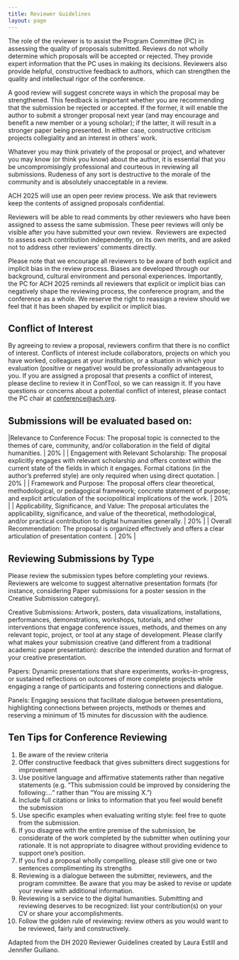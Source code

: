 ```yaml
---
title: Reviewer Guidelines
layout: page
---
```

The role of the reviewer is to assist the Program Committee (PC) in assessing the quality of proposals submitted. Reviews do not wholly determine which proposals will be accepted or rejected. They provide expert information that the PC uses in making its decisions. Reviewers also provide helpful, constructive feedback to authors, which can strengthen the quality and intellectual rigor of the conference.

A good review will suggest concrete ways in which the proposal may be strengthened. This feedback is important whether you are recommending that the submission be rejected or accepted. If the former, it will enable the author to submit a stronger proposal next year (and may encourage and benefit a new member or a young scholar); if the latter, it will result in a stronger paper being presented. In either case, constructive criticism projects collegiality and an interest in others’ work.

Whatever you may think privately of the proposal or project, and whatever you may know (or think you know) about the author, it is essential that you be uncompromisingly professional and courteous in reviewing all submissions. Rudeness of any sort is destructive to the morale of the community and is absolutely unacceptable in a review.

ACH 2025 will use an open peer review process. We ask that reviewers keep the contents of assigned proposals confidential.

Reviewers will be able to read comments by other reviewers who have been assigned to assess the same submission. These peer reviews will only be visible after you have submitted your own review.  Reviewers are expected to assess each contribution independently, on its own merits, and are asked not to address other reviewers’ comments directly.

Please note that we encourage all reviewers to be aware of both explicit and implicit bias in the review process. Biases are developed through our background, cultural environment and personal experiences. Importantly, the PC for ACH 2025 reminds all reviewers that explicit or implicit bias can negatively shape the reviewing process, the conference program, and the conference as a whole. We reserve the right to reassign a review should we feel that it has been shaped by explicit or implicit bias.

## Conflict of Interest

By agreeing to review a proposal, reviewers confirm that there is no conflict of interest. Conflicts of interest include collaborators, projects on which you have worked, colleagues at your institution, or a situation in which your evaluation (positive or negative) would be professionally advantageous to you. If you are assigned a proposal that presents a conflict of interest, please decline to review it in ConfTool, so we can reassign it. If you have questions or concerns about a potential conflict of interest, please contact the PC chair at conference@ach.org.

## Submissions will be evaluated based on:

|Relevance to Conference Focus: The proposal topic is connected to the themes of care, community, and/or collaboration in the field of digital humanities.                             | 20% |
| Engagement with Relevant Scholarship: The proposal explicitly engages with relevant scholarship and offers context within the current state of the fields in which it engages. Formal citations (in the author’s preferred style) are only required when using direct quotation. | 20% |
| Framework and Purpose: The proposal offers clear theoretical, methodological, or pedagogical framework; concrete statement of purpose; and explicit articulation of the sociopolitical implications of the work.                                                                 | 20% |
| Applicability, Significance, and Value: The proposal articulates the applicability, significance, and value of the theoretical, methodological, and/or practical contribution to digital humanities generally.                                                                   | 20% |
| Overall Recommendation: The proposal is organized effectively and offers a clear articulation of presentation content.                                                                                                                                                           | 20% |


## Reviewing Submissions by Type

Please review the submission types before completing your reviews. Reviewers are welcome to suggest alternative presentation formats (for instance, considering Paper submissions for a poster session in the Creative Submission category).

Creative Submissions:
Artwork, posters, data visualizations, installations, performances, demonstrations, workshops, tutorials, and other interventions that engage conference issues, methods, and themes on any relevant topic, project, or tool at any stage of development. Please clarify what makes your submission creative (and different from a traditional academic paper presentation): describe the intended duration and format of your creative presentation.

Papers:
Dynamic presentations that share experiments, works-in-progress, or sustained reflections on outcomes of more complete projects while engaging a range of participants and fostering connections and dialogue.

Panels:
Engaging sessions that facilitate dialogue between presentations, highlighting connections between projects, methods or themes and reserving a minimum of 15 minutes for discussion with the audience.

## Ten Tips for Conference Reviewing

1. Be aware of the review criteria
2. Offer constructive feedback that gives submitters direct suggestions for improvement
3. Use positive language and affirmative statements rather than negative statements (e.g. “This submission could be improved by considering the following:…” rather than “You are missing X.”)
4. Include full citations or links to information that you feel would benefit the submission
5. Use specific examples when evaluating writing style: feel free to quote from the submission.
6. If you disagree with the entire premise of the submission, be considerate of the work completed by the submitter when outlining your rationale. It is not appropriate to disagree without providing evidence to support one’s position.
7. If you find a proposal wholly compelling, please still give one or two sentences complimenting its strengths
8. Reviewing is a dialogue between the submitter, reviewers, and the program committee. Be aware that you may be asked to revise or update your review with additional information.
9. Reviewing is a service to the digital humanities. Submitting and reviewing deserves to be recognized: list your contribution(s) on your CV or share your accomplishments.
10. Follow the golden rule of reviewing: review others as you would want to be reviewed, fairly and constructively.

Adapted from the DH 2020 Reviewer Guidelines created by Laura Estill and Jennifer Guiliano.
